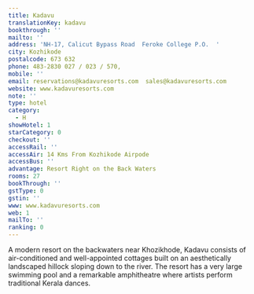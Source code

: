 ```yaml
---
title: Kadavu
translationKey: kadavu
bookthrough: ''
mailto: ''
address: 'NH-17, Calicut Bypass Road  Feroke College P.O.  '
city: Kozhikode
postalcode: 673 632
phone: 483-2830 027 / 023 / 570,
mobile: ''
email: reservations@kadavuresorts.com  sales@kadavuresorts.com
website: www.kadavuresorts.com
note: ''
type: hotel
category:
  - H
showHotel: 1
starCategory: 0
checkout: ''
accessRail: ''
accessAir: 14 Kms From Kozhikode Airpode
accessBus: ''
advantage: Resort Right on the Back Waters
rooms: 27
bookThrough: ''
gstType: 0
gstin: ''
www: www.kadavuresorts.com
web: 1
mailTo: ''
ranking: 0
---
```







A modern resort on the backwaters near Khozikhode, Kadavu consists of air-conditioned and well-appointed cottages built on an aesthetically landscaped hillock sloping down to the river.     The resort has a very large swimming pool and a remarkable amphitheatre where artists perform traditional Kerala dances.